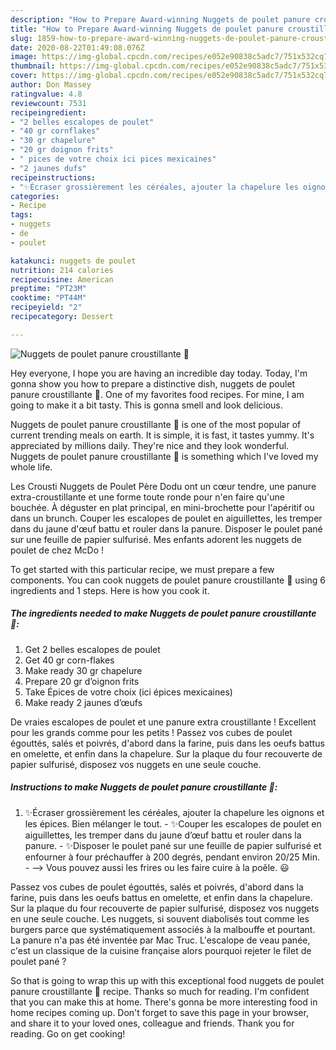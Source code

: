 ```yaml
---
description: "How to Prepare Award-winning Nuggets de poulet panure croustillante 🍗"
title: "How to Prepare Award-winning Nuggets de poulet panure croustillante 🍗"
slug: 1859-how-to-prepare-award-winning-nuggets-de-poulet-panure-croustillante
date: 2020-08-22T01:49:08.076Z
image: https://img-global.cpcdn.com/recipes/e052e90838c5adc7/751x532cq70/nuggets-de-poulet-panure-croustillante-🍗-photo-principale-de-la-recette.jpg
thumbnail: https://img-global.cpcdn.com/recipes/e052e90838c5adc7/751x532cq70/nuggets-de-poulet-panure-croustillante-🍗-photo-principale-de-la-recette.jpg
cover: https://img-global.cpcdn.com/recipes/e052e90838c5adc7/751x532cq70/nuggets-de-poulet-panure-croustillante-🍗-photo-principale-de-la-recette.jpg
author: Don Massey
ratingvalue: 4.8
reviewcount: 7531
recipeingredient:
- "2 belles escalopes de poulet"
- "40 gr cornflakes"
- "30 gr chapelure"
- "20 gr doignon frits"
- " pices de votre choix ici pices mexicaines"
- "2 jaunes dufs"
recipeinstructions:
- "✨Écraser grossièrement les céréales, ajouter la chapelure les oignons et les épices. Bien mélanger le tout.  ✨Couper les escalopes de poulet en aiguillettes, les tremper dans du jaune d’œuf battu et rouler dans la panure.  ✨Disposer le poulet pané sur une feuille de papier sulfurisé et enfourner à four préchauffer à 200 degrés, pendant environ 20/25 Min.  —&gt; Vous pouvez aussi les frires ou les faire cuire à la poêle. 😃"
categories:
- Recipe
tags:
- nuggets
- de
- poulet

katakunci: nuggets de poulet 
nutrition: 214 calories
recipecuisine: American
preptime: "PT23M"
cooktime: "PT44M"
recipeyield: "2"
recipecategory: Dessert

---
```



![Nuggets de poulet panure croustillante 🍗](https://img-global.cpcdn.com/recipes/e052e90838c5adc7/751x532cq70/nuggets-de-poulet-panure-croustillante-🍗-photo-principale-de-la-recette.jpg)

Hey everyone, I hope you are having an incredible day today. Today, I'm gonna show you how to prepare a distinctive dish, nuggets de poulet panure croustillante 🍗. One of my favorites food recipes. For mine, I am going to make it a bit tasty. This is gonna smell and look delicious.

Nuggets de poulet panure croustillante 🍗 is one of the most popular of current trending meals on earth. It is simple, it is fast, it tastes yummy. It's appreciated by millions daily. They're nice and they look wonderful. Nuggets de poulet panure croustillante 🍗 is something which I've loved my whole life.

Les Crousti Nuggets de Poulet Père Dodu ont un cœur tendre, une panure extra-croustillante et une forme toute ronde pour n&#39;en faire qu&#39;une bouchée. À déguster en plat principal, en mini-brochette pour l&#39;apéritif ou dans un brunch. Couper les escalopes de poulet en aiguillettes, les tremper dans du jaune d&#39;œuf battu et rouler dans la panure. Disposer le poulet pané sur une feuille de papier sulfurisé. Mes enfants adorent les nuggets de poulet de chez McDo !


To get started with this particular recipe, we must prepare a few components. You can cook nuggets de poulet panure croustillante 🍗 using 6 ingredients and 1 steps. Here is how you cook it.

<!--inarticleads1-->

##### The ingredients needed to make Nuggets de poulet panure croustillante 🍗:

1. Get 2 belles escalopes de poulet
1. Get 40 gr corn-flakes
1. Make ready 30 gr chapelure
1. Prepare 20 gr d’oignon frits
1. Take  Épices de votre choix (ici épices mexicaines)
1. Make ready 2 jaunes d’œufs


De vraies escalopes de poulet et une panure extra croustillante ! Excellent pour les grands comme pour les petits ! Passez vos cubes de poulet égouttés, salés et poivrés, d&#39;abord dans la farine, puis dans les oeufs battus en omelette, et enfin dans la chapelure. Sur la plaque du four recouverte de papier sulfurisé, disposez vos nuggets en une seule couche. 

<!--inarticleads2-->

##### Instructions to make Nuggets de poulet panure croustillante 🍗:

1. ✨Écraser grossièrement les céréales, ajouter la chapelure les oignons et les épices. Bien mélanger le tout.  - ✨Couper les escalopes de poulet en aiguillettes, les tremper dans du jaune d’œuf battu et rouler dans la panure.  - ✨Disposer le poulet pané sur une feuille de papier sulfurisé et enfourner à four préchauffer à 200 degrés, pendant environ 20/25 Min.  - —&gt; Vous pouvez aussi les frires ou les faire cuire à la poêle. 😃


Passez vos cubes de poulet égouttés, salés et poivrés, d&#39;abord dans la farine, puis dans les oeufs battus en omelette, et enfin dans la chapelure. Sur la plaque du four recouverte de papier sulfurisé, disposez vos nuggets en une seule couche. Les nuggets, si souvent diabolisés tout comme les burgers parce que systématiquement associés à la malbouffe et pourtant. La panure n&#39;a pas été inventée par Mac Truc. L&#39;escalope de veau panée, c&#39;est un classique de la cuisine française alors pourquoi rejeter le filet de poulet pané ? 

So that is going to wrap this up with this exceptional food nuggets de poulet panure croustillante 🍗 recipe. Thanks so much for reading. I'm confident that you can make this at home. There's gonna be more interesting food in home recipes coming up. Don't forget to save this page in your browser, and share it to your loved ones, colleague and friends. Thank you for reading. Go on get cooking!
